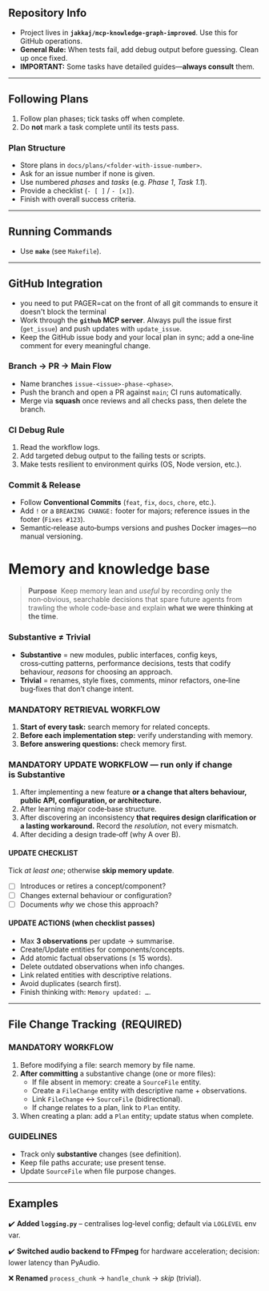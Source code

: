 

## Repository Info
- Project lives in **`jakkaj/mcp-knowledge-graph-improved`**. Use this for GitHub operations.
- **General Rule:** When tests fail, add debug output before guessing. Clean up once fixed.
- **IMPORTANT:** Some tasks have detailed guides—**always consult** them.

---

## Following Plans
1. Follow plan phases; tick tasks off when complete.
2. Do **not** mark a task complete until its tests pass.

### Plan Structure
- Store plans in `docs/plans/<folder‑with‑issue‑number>`.
- Ask for an issue number if none is given.
- Use numbered *phases* and *tasks* (e.g. *Phase 1*, *Task 1.1*).
- Provide a checklist (`- [ ]` / `- [x]`).
- Finish with overall success criteria.

---

## Running Commands
- Use **`make`** (see `Makefile`).

---

## GitHub Integration
- you need to put PAGER=cat on the front of all git commands to ensure it doesn't block the terminal
- Work through the **`github` MCP server**. Always pull the issue first (`get_issue`) and push updates with `update_issue`.
- Keep the GitHub issue body and your local plan in sync; add a one‑line comment for every meaningful change.

### Branch → PR → Main Flow
- Name branches `issue-<issue>-phase-<phase>`.
- Push the branch and open a PR against `main`; CI runs automatically.
- Merge via **squash** once reviews and all checks pass, then delete the branch.

### CI Debug Rule
1. Read the workflow logs.
2. Add targeted debug output to the failing tests or scripts.
3. Make tests resilient to environment quirks (OS, Node version, etc.).

### Commit & Release
- Follow **Conventional Commits** (`feat`, `fix`, `docs`, `chore`, etc.).
- Add `!` or a `BREAKING CHANGE:` footer for majors; reference issues in the footer (`Fixes #123`).
- Semantic‑release auto‑bumps versions and pushes Docker images—no manual versioning.

# Memory and knowledge base

> **Purpose**  Keep memory lean and *useful* by recording only the non‑obvious, searchable decisions that spare future agents from trawling the whole code‑base and explain **what we were thinking at the time**.

### Substantive ≠ Trivial
- **Substantive** = new modules, public interfaces, config keys, cross‑cutting patterns, performance decisions, tests that codify behaviour, *reasons* for choosing an approach.
- **Trivial** = renames, style fixes, comments, minor refactors, one‑line bug‑fixes that don’t change intent.

### MANDATORY RETRIEVAL WORKFLOW
1. **Start of every task:** search memory for related concepts.
2. **Before each implementation step:** verify understanding with memory.
3. **Before answering questions:** check memory first.

### MANDATORY UPDATE WORKFLOW — **run only if change is Substantive**
1. After implementing a new feature **or a change that alters behaviour, public API, configuration, or architecture.**
2. After learning major code‑base structure.
3. After discovering an inconsistency **that requires design clarification or a lasting workaround.** Record the *resolution*, not every mismatch.
4. After deciding a design trade‑off (why A over B).

#### UPDATE CHECKLIST
Tick *at least one*; otherwise **skip memory update**.
- [ ] Introduces or retires a concept/component?
- [ ] Changes external behaviour or configuration?
- [ ] Documents *why* we chose this approach?

#### UPDATE ACTIONS (when checklist passes)
- Max **3 observations** per update → summarise.
- Create/Update entities for components/concepts.
- Add atomic factual observations (≤ 15 words).
- Delete outdated observations when info changes.
- Link related entities with descriptive relations.
- Avoid duplicates (search first).
- Finish thinking with: `Memory updated: …`.

---

## File Change Tracking  (REQUIRED)

### MANDATORY WORKFLOW
1. Before modifying a file: search memory by file name.
2. **After committing** a substantive change (one or more files):
   - If file absent in memory: create a `SourceFile` entity.
   - Create a `FileChange` entity with descriptive name + observations.
   - Link `FileChange` ↔ `SourceFile` (bidirectional).
   - If change relates to a plan, link to `Plan` entity.
3. When creating a plan: add a `Plan` entity; update status when complete.

### GUIDELINES
- Track only **substantive** changes (see definition).
- Keep file paths accurate; use present tense.
- Update `SourceFile` when file purpose changes.

---

## Examples
✔️ **Added `logging.py`** – centralises log‑level config; default via `LOGLEVEL` env var.

✔️ **Switched audio backend to FFmpeg** for hardware acceleration; decision: lower latency than PyAudio.

❌ **Renamed** `process_chunk` → `handle_chunk` → *skip* (trivial).
